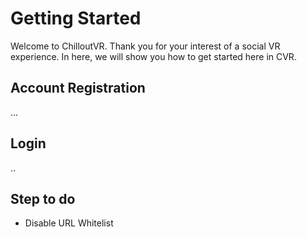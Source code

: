 # Getting Started

Welcome to ChilloutVR. Thank you for your interest of a social VR experience. In here, we will show you how to get started here in CVR.

## Account Registration

...

## Login

..

## Step to do

- Disable URL Whitelist